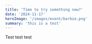 ```yaml
---
title: 'Time to try something new?'
date: '2024-11-17'
heroImage: '/images/event/barbie.png'
summary: 'this is a test'
---
```


Test test test